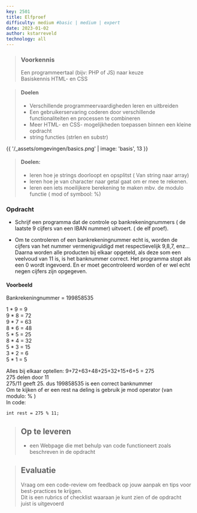 ```yaml
---
key: 2501
title: Elfproef
difficulty: medium #basic | medium | expert
date: 2023-01-02
author: kstarreveld
technology: all
---
```


> ### Voorkennis
> Een programmeertaal (bijv: PHP of JS) naar keuze<br>
> Basiskennis HTML- en CSS

> #### Doelen
> * Verschillende programmeervaardigheden leren en uitbreiden
> * Een gebruikerservaring coderen door verschillende functionaliteiten en processen te combineren
> * Meer HTML- en CSS- mogelijkheden toepassen binnen een kleine opdracht
> * string functies (strlen en substr)

{{ '/_assets/omgevingen/basics.png'  | image: 'basis', 13 }}

> #### Doelen:  
> * leren hoe je strings doorloopt en opsplitst ( Van string naar array)
> * leren hoe je van character naar getal gaat om er mee te rekenen.
> * leren een iets moeilijkere berekening te maken mbv. de modulo functie ( mod of symbool: %)


### Opdracht 
* Schrijf een programma dat de controle op bankrekeningnummers ( de laatste 9 cijfers van een IBAN nummer) uitvoert.   ( de elf proef). 

* Om te controleren of een bankrekeningnummer echt is, worden de cijfers van het nummer vermenigvuldigd met respectievelijk 9,8,7, enz… 
Daarna worden alle producten bij elkaar opgeteld, als deze som een veelvoud van 11 is, is het banknummer correct. Het programma stopt als een 0 wordt ingevoerd. En er moet gecontroleerd worden of er wel echt negen cijfers zijn opgegeven. 

#### Voorbeeld
 Bankrekeningnummer  = 199858535

 1 * 9 =  9  
 9 * 8 = 72  
 9 * 7 = 63   
 8 * 6 = 48   
 5 * 5 = 25   
 8 * 4 = 32   
 5 * 3 = 15  
 3 * 2 =  6  
 5 * 1 =  5  

 Alles bij elkaar optellen: 
 9+72+63+48+25+32+15+6+5 = 275    
   275 delen door 11  
   275/11 geeft 25. 
 dus 199858535 is een correct banknummer    
 Om te kijken of er een rest na deling is gebruik je mod operator  (van modulo:  % )   
 In code:     
 ```shell
 int rest = 275 % 11;
 ```


> ## Op te leveren
> * een Webpage die met behulp van code functioneert zoals beschreven in de opdracht

> ## Evaluatie
> Vraag om een code-review om feedback op jouw aanpak en tips voor best-practices te krijgen.<br>
> Dit is een rubrics of checklist waaraan je kunt zien of de opdracht juist is uitgevoerd
